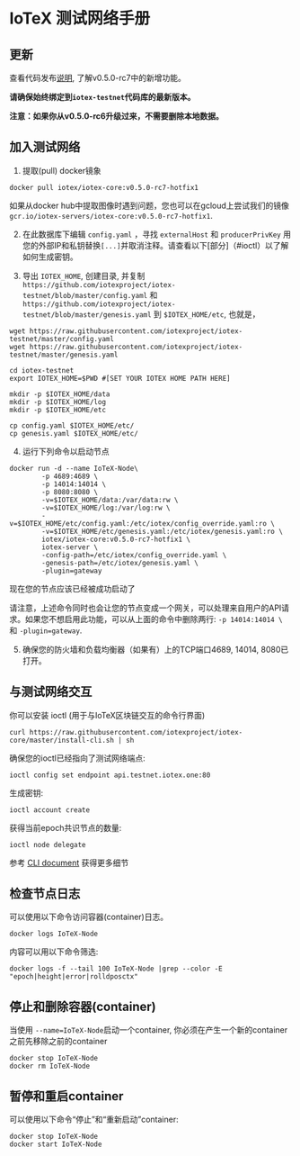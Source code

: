 # IoTeX 测试网络手册

## 更新

查看代码发布[说明](https://github.com/iotexproject/iotex-core/releases/tag/v0.5.0-rc7), 了解v0.5.0-rc7中的新增功能。

**请确保始终绑定到`iotex-testnet`代码库的最新版本。**

**注意：如果你从v0.5.0-rc6升级过来，不需要删除本地数据。**

## 加入测试网络


1. 提取(pull) docker镜象


```
docker pull iotex/iotex-core:v0.5.0-rc7-hotfix1
```

如果从docker hub中提取图像时遇到问题，您也可以在gcloud上尝试我们的镜像
`gcr.io/iotex-servers/iotex-core:v0.5.0-rc7-hotfix1`.

2. 在此数据库下编辑 `config.yaml` ，寻找 `externalHost` 和 `producerPrivKey` 
用您的外部IP和私钥替换`[...]`并取消注释。请查看以下[部分]（#ioctl）以了解如何生成密钥。


3. 导出 `IOTEX_HOME`, 创建目录, 并复制 `https://github.com/iotexproject/iotex-testnet/blob/master/config.yaml` 和 `https://github.com/iotexproject/iotex-testnet/blob/master/genesis.yaml` 到 `$IOTEX_HOME/etc`, 也就是，

```
wget https://raw.githubusercontent.com/iotexproject/iotex-testnet/master/config.yaml
wget https://raw.githubusercontent.com/iotexproject/iotex-testnet/master/genesis.yaml

cd iotex-testnet
export IOTEX_HOME=$PWD #[SET YOUR IOTEX HOME PATH HERE]

mkdir -p $IOTEX_HOME/data
mkdir -p $IOTEX_HOME/log
mkdir -p $IOTEX_HOME/etc

cp config.yaml $IOTEX_HOME/etc/
cp genesis.yaml $IOTEX_HOME/etc/
```

4. 运行下列命令以启动节点

```
docker run -d --name IoTeX-Node\
        -p 4689:4689 \
        -p 14014:14014 \
        -p 8080:8080 \
        -v=$IOTEX_HOME/data:/var/data:rw \
        -v=$IOTEX_HOME/log:/var/log:rw \
        -v=$IOTEX_HOME/etc/config.yaml:/etc/iotex/config_override.yaml:ro \
        -v=$IOTEX_HOME/etc/genesis.yaml:/etc/iotex/genesis.yaml:ro \
        iotex/iotex-core:v0.5.0-rc7-hotfix1 \
        iotex-server \
        -config-path=/etc/iotex/config_override.yaml \
        -genesis-path=/etc/iotex/genesis.yaml \
        -plugin=gateway
```

现在您的节点应该已经被成功启动了

请注意，上述命令同时也会让您的节点变成一个网关，可以处理来自用户的API请求。如果您不想启用此功能，可以从上面的命令中删除两行: `-p 14014:14014 \` 和 `-plugin=gateway`.

5. 确保您的防火墙和负载均衡器（如果有）上的TCP端口4689, 14014, 8080已打开。

## <a name="ioctl"/>与测试网络交互


你可以安装 ioctl (用于与IoTeX区块链交互的命令行界面)

```
curl https://raw.githubusercontent.com/iotexproject/iotex-core/master/install-cli.sh | sh
```

确保您的ioctl已经指向了测试网络端点:
```
ioctl config set endpoint api.testnet.iotex.one:80
```

生成密钥:
```
ioctl account create
```

获得当前epoch共识节点的数量:
```
ioctl node delegate
```


参考 [CLI document](https://github.com/iotexproject/iotex-core/blob/master/cli/ioctl/README.md) 获得更多细节

## 检查节点日志

可以使用以下命令访问容器(container)日志。

```
docker logs IoTeX-Node
```

内容可以用以下命令筛选:

```
docker logs -f --tail 100 IoTeX-Node |grep --color -E "epoch|height|error|rolldposctx"
```

## 停止和删除容器(container)

当使用 ```--name=IoTeX-Node```启动一个container, 你必须在产生一个新的container之前先移除之前的container

```
docker stop IoTeX-Node
docker rm IoTeX-Node
```

## 暂停和重启container

可以使用以下命令“停止”和“重新启动”container:

```
docker stop IoTeX-Node
docker start IoTeX-Node
```
